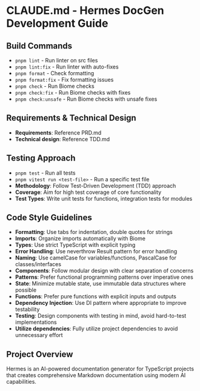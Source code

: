 # CLAUDE.md - Hermes DocGen Development Guide

## Build Commands
- `pnpm lint` - Run linter on src files
- `pnpm lint:fix` - Run linter with auto-fixes
- `pnpm format` - Check formatting
- `pnpm format:fix` - Fix formatting issues
- `pnpm check` - Run Biome checks
- `pnpm check:fix` - Run Biome checks with fixes
- `pnpm check:unsafe` - Run Biome checks with unsafe fixes

## Requirements & Technical Design
- **Requirements**: Reference PRD.md
- **Technical design**: Reference TDD.md

## Testing Approach
- `pnpm test` - Run all tests
- `pnpm vitest run <test-file>` - Run a specific test file
- **Methodology**: Follow Test-Driven Development (TDD) approach
- **Coverage**: Aim for high test coverage of core functionality
- **Test Types**: Write unit tests for functions, integration tests for modules

## Code Style Guidelines
- **Formatting**: Use tabs for indentation, double quotes for strings
- **Imports**: Organize imports automatically with Biome
- **Types**: Use strict TypeScript with explicit typing
- **Error Handling**: Use neverthrow Result pattern for error handling
- **Naming**: Use camelCase for variables/functions, PascalCase for classes/interfaces
- **Components**: Follow modular design with clear separation of concerns
- **Patterns**: Prefer functional programming patterns over imperative ones
- **State**: Minimize mutable state, use immutable data structures where possible
- **Functions**: Prefer pure functions with explicit inputs and outputs
- **Dependency Injection**: Use DI pattern where appropriate to improve testability
- **Testing**: Design components with testing in mind, avoid hard-to-test implementations
- **Utilize dependencies**: Fully utilize project dependencies to avoid unnecessary effort

## Project Overview
Hermes is an AI-powered documentation generator for TypeScript projects that creates comprehensive Markdown documentation using modern AI capabilities.
